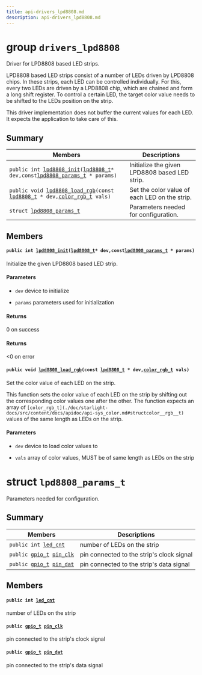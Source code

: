 ```yaml
---
title: api-drivers_lpd8808.md
description: api-drivers_lpd8808.md
---
```

# group `drivers_lpd8808` 

Driver for LPD8808 based LED strips.

LPD8808 based LED strips consist of a number of LEDs driven by LPD8808 chips. In these strips, each LED can be controlled individually. For this, every two LEDs are driven by a LPD8808 chip, which are chained and form a long shift register. To control a certain LED, the target color value needs to be shifted to the LEDs position on the strip.

This driver implementation does not buffer the current values for each LED. It expects the application to take care of this.

## Summary

 Members                        | Descriptions                                
--------------------------------|---------------------------------------------
`public int `[`lpd8808_init`](#group__drivers__lpd8808_1ga39cd678b6078a8c3a140323464eced86)`(`[`lpd8808_t`](./doc/starlight-docs/src/content/docs/apidoc/api-undefined.md#group__drivers__lpd8808_1ga3de5c7aae9bbc10bf8a67e6558083eb6)` * dev,const `[`lpd8808_params_t`](./doc/starlight-docs/src/content/docs/apidoc/api-drivers_lpd8808.md#structlpd8808__params__t)` * params)`            | Initialize the given LPD8808 based LED strip.
`public void `[`lpd8808_load_rgb`](#group__drivers__lpd8808_1gafe1888e4baa0b4774bfd0cc5fea979b0)`(const `[`lpd8808_t`](./doc/starlight-docs/src/content/docs/apidoc/api-undefined.md#group__drivers__lpd8808_1ga3de5c7aae9bbc10bf8a67e6558083eb6)` * dev,`[`color_rgb_t`](./doc/starlight-docs/src/content/docs/apidoc/api-sys_color.md#structcolor__rgb__t)` vals)`            | Set the color value of each LED on the strip.
`struct `[`lpd8808_params_t`](#structlpd8808__params__t) | Parameters needed for configuration.

## Members

#### `public int `[`lpd8808_init`](#group__drivers__lpd8808_1ga39cd678b6078a8c3a140323464eced86)`(`[`lpd8808_t`](./doc/starlight-docs/src/content/docs/apidoc/api-undefined.md#group__drivers__lpd8808_1ga3de5c7aae9bbc10bf8a67e6558083eb6)` * dev,const `[`lpd8808_params_t`](./doc/starlight-docs/src/content/docs/apidoc/api-drivers_lpd8808.md#structlpd8808__params__t)` * params)` 

Initialize the given LPD8808 based LED strip.

#### Parameters
* `dev` device to initialize 

* `params` parameters used for initialization

#### Returns
0 on success 

#### Returns
<0 on error

#### `public void `[`lpd8808_load_rgb`](#group__drivers__lpd8808_1gafe1888e4baa0b4774bfd0cc5fea979b0)`(const `[`lpd8808_t`](./doc/starlight-docs/src/content/docs/apidoc/api-undefined.md#group__drivers__lpd8808_1ga3de5c7aae9bbc10bf8a67e6558083eb6)` * dev,`[`color_rgb_t`](./doc/starlight-docs/src/content/docs/apidoc/api-sys_color.md#structcolor__rgb__t)` vals)` 

Set the color value of each LED on the strip.

This function sets the color value of each LED on the strip by shifting out the corresponding color values one after the other. The function expects an array of `[color_rgb_t](./doc/starlight-docs/src/content/docs/apidoc/api-sys_color.md#structcolor__rgb__t)` values of the same length as LEDs on the strip.

#### Parameters
* `dev` device to load color values to 

* `vals` array of color values, MUST be of same length as LEDs on the strip

# struct `lpd8808_params_t` 

Parameters needed for configuration.

## Summary

 Members                        | Descriptions                                
--------------------------------|---------------------------------------------
`public int `[`led_cnt`](#structlpd8808__params__t_1a52d172ec59a9d81e10e58c31717a920b) | number of LEDs on the strip
`public `[`gpio_t`](./doc/starlight-docs/src/content/docs/apidoc/api-undefined.md#group__drivers__periph__gpio_1gadacfc0deb08affff1e88f9549c8e2823)` `[`pin_clk`](#structlpd8808__params__t_1abd49d25b32d0db67dfd0f59b4465e32a) | pin connected to the strip's clock signal
`public `[`gpio_t`](./doc/starlight-docs/src/content/docs/apidoc/api-undefined.md#group__drivers__periph__gpio_1gadacfc0deb08affff1e88f9549c8e2823)` `[`pin_dat`](#structlpd8808__params__t_1ad430b641c418da8e600b7d2486a0fb4d) | pin connected to the strip's data signal

## Members

#### `public int `[`led_cnt`](#structlpd8808__params__t_1a52d172ec59a9d81e10e58c31717a920b) 

number of LEDs on the strip

#### `public `[`gpio_t`](./doc/starlight-docs/src/content/docs/apidoc/api-undefined.md#group__drivers__periph__gpio_1gadacfc0deb08affff1e88f9549c8e2823)` `[`pin_clk`](#structlpd8808__params__t_1abd49d25b32d0db67dfd0f59b4465e32a) 

pin connected to the strip's clock signal

#### `public `[`gpio_t`](./doc/starlight-docs/src/content/docs/apidoc/api-undefined.md#group__drivers__periph__gpio_1gadacfc0deb08affff1e88f9549c8e2823)` `[`pin_dat`](#structlpd8808__params__t_1ad430b641c418da8e600b7d2486a0fb4d) 

pin connected to the strip's data signal

